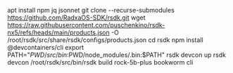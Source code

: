 apt install npm jq jsonnet
git clone --recurse-submodules https://github.com/RadxaOS-SDK/rsdk.git
wget  https://raw.githubusercontent.com/puschenkino/rsdk-nx5/refs/heads/main/products.json -O /root/rsdk/src/share/rsdk/configs/products.json
cd rsdk
npm install @devcontainers/cli
export PATH="$PWD/src/bin:$PWD/node_modules/.bin:$PATH"
rsdk devcon up
rsdk devcon
/root/rsdk/src/bin/rsdk build rock-5b-plus bookworm cli
